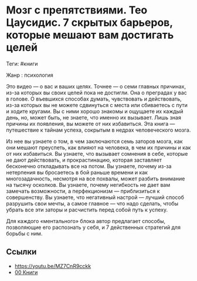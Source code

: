 # Мозг с препятствиями. Тео Цаусидис. 7 скрытых барьеров, которые мешают вам достигать целей

Теги: #книги 

Жанр : психология

Это видео — о вас и ваших целях. Точнее — о семи главных причинах, из-за которых вы своих целей пока не достигли. Она о преградах у вас в голове. О въевшихся способах думать, чувствовать и действовать, из-за которых вы не можете сдвинуться с места или сбиваетесь с пути и ходите кругами. Вы с ними хорошо знакомы и ощущаете их каждый день, но, может быть, не знаете, что именно их вызывает. Лишь зная причины их появления, вы можете от них избавиться. Эта книга — путешествие к тайнам успеха, сокрытым в недрах человеческого мозга.

Из нее вы узнаете о том, в чем заключаются семь заторов мозга, как они мешают преуспеть, как влияют на человека, в чем их причины и как от них избавиться. Вы узнаете, что вызывает сомнения в себе, которые не дают действовать, и прокрастинацию, которая заставляет бесконечно откладывать все на потом. Вы узнаете, почему из-за нетерпения вы бросаетесь в бой раньше времени и как многозадачность, несмотря на все похвалы, может разбить внимание на тысячу осколков. Вы узнаете, почему негибкость не дает вам замечать возможности, а перфекционизм — приблизиться к совершенству. Вы узнаете, что негативный настрой — лучший способ разрушить свои мечты, а самое главное — что надо сделать, чтобы убрать все эти заторы и расчистить перед собой путь к успеху.

 Для каждого «ментального» блока автор предлагает способы, позволяющие его распознать у себя, и 7 действенных стратегий для борьбы с ним.

## Ссылки

* https://youtu.be/MZ7CnR9cckk
* [00 Книги](00%20%D0%9A%D0%BD%D0%B8%D0%B3%D0%B8.md)